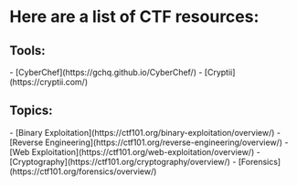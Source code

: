 <h1>Here are a list of CTF resources:</h1>

<h2>Tools:</h2>
- [CyberChef](https://gchq.github.io/CyberChef/)
- [Cryptii](https://cryptii.com/)

<h2>Topics:</h2>
- [Binary Exploitation](https://ctf101.org/binary-exploitation/overview/)
- [Reverse Engineering](https://ctf101.org/reverse-engineering/overview/)
- [Web Exploitation](https://ctf101.org/web-exploitation/overview/)
- [Cryptography](https://ctf101.org/cryptography/overview/)
- [Forensics](https://ctf101.org/forensics/overview/)
